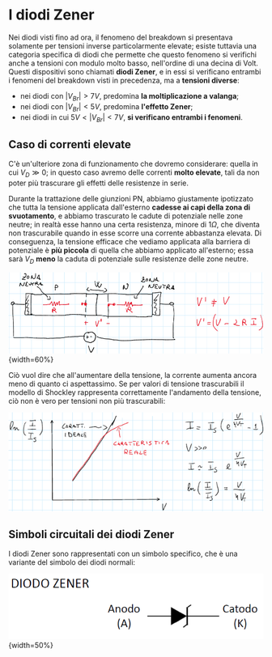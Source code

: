 # I diodi Zener

Nei diodi visti fino ad ora, il fenomeno del breakdown si presentava solamente per tensioni inverse particolarmente elevate; esiste tuttavia una categoria specifica di diodi che permette che questo fenomeno si verifichi anche a tensioni con modulo molto basso, nell'ordine di una decina di Volt. Questi dispositivi sono chiamati **diodi Zener**, e in essi si verificano entrambi i fenomeni del breakdown visti in precedenza, ma a **tensioni diverse**:

- nei diodi con $|V_{Br}| > 7V$, predomina **la moltiplicazione a valanga**;
- nei diodi con $|V_{Br}| < 5V$, predomina **l'effetto Zener**;
- nei diodi in cui $5V < |V_{Br}| < 7V$, **si verificano entrambi i fenomeni**.

## Caso di correnti elevate

C'è un'ulteriore zona di funzionamento che dovremo considerare: quella in cui $V_{D} \gg 0$; in questo caso avremo delle correnti **molto elevate**, tali da non poter più trascurare gli effetti delle resistenze in serie.

Durante la trattazione delle giunzioni PN, abbiamo giustamente ipotizzato che tutta la tensione applicata dall'esterno **cadesse ai capi della zona di svuotamento**, e abbiamo trascurato le cadute di potenziale nelle zone neutre; in realtà esse hanno una certa resistenza, minore di $1\Omega$, che diventa non trascurabile quando in esse scorre una corrente abbastanza elevata. Di conseguenza, la tensione efficace che vediamo applicata alla barriera di potenziale è **più piccola** di quella che abbiamo applicato all'esterno; essa sarà $V_D$ **meno** la caduta di potenziale sulle resistenze delle zone neutre.

![Tensioni su Giunzione PN](../images/06_DiodiZener/ResistenzeNonTrascurabili.png){width=60%}

Ciò vuol dire che all'aumentare della tensione, la corrente aumenta ancora meno di quanto ci aspettassimo. Se per valori di tensione trascurabili il modello di Shockley rappresenta correttamente l'andamento della tensione, ciò non è vero per tensioni non più trascurabili:

![Andamento logaritmico della corrente nel caso ideale e nel caso reale](../images/06_DiodiZener/GraficoCorrente.png)

## Simboli circuitali dei diodi Zener

I diodi Zener sono rappresentati con un simbolo specifico, che è una variante del simbolo dei diodi normali:

![Simbolo diodi Zener](../images/06_DiodiZener/DiodoZener.png){width=50%}
